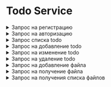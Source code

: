 # Todo Service

<details>
  <summary>Запрос на регистрацию</summary>

  ![Авторизация](https://github.com/ykropchik/todo_service/blob/main/imgs/registration.png)
    
</details>

<details>
  <summary>Запрос на авторизацию</summary>

  ![Авторизация](https://github.com/ykropchik/todo_service/blob/main/imgs/auth.png)
    
</details>

<details>
  <summary>Запрос списка todo</summary>

  ![Авторизация](https://github.com/ykropchik/todo_service/blob/main/imgs/getTodoList.png)
  
</details>

<details>
  <summary>Запрос на добавление todo</summary>

  ![Авторизация](https://github.com/ykropchik/todo_service/blob/main/imgs/createTodoItem.png)
    
</details>

<details>
   <summary>Запрос на изменение todo</summary>

  ![Авторизация](https://github.com/ykropchik/todo_service/blob/main/imgs/itemUpdate.png)
    
</details>

<details>
   <summary>Запрос на удаление todo</summary>

  ![Авторизация](https://github.com/ykropchik/todo_service/blob/main/imgs/itemRemove.png)
    
</details>

<details>
  <summary>Запрос на добавление файла</summary>

  ![Авторизация](https://github.com/ykropchik/todo_service/blob/main/imgs/uploadFile.png)
    
</details>

<details>
   <summary>Запрос на получение файла</summary>

  ![Авторизация](https://github.com/ykropchik/todo_service/blob/main/imgs/getFile.png)
    
</details>

<details>
   <summary>Запрос на получения списка файлов</summary>

  ![Авторизация](https://github.com/ykropchik/todo_service/blob/main/imgs/getFilesList.png)
    
</details>
